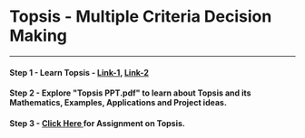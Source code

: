 # **Topsis - Multiple Criteria Decision Making**

---
#### **Step 1** - Learn Topsis - <a href="https://www.youtube.com/watch?v=kfcN7MuYVeI">Link-1</a>, <a href="https://www.youtube.com/watch?v=9P9Gs8o9oHk">Link-2</a>

#### **Step 2** - Explore "Topsis PPT.pdf" to learn about Topsis and its Mathematics, Examples, Applications and Project ideas.

#### **Step 3** - <a href="https://github.com/psrana/Assignment-Topsis">Click Here </a> for Assignment on Topsis.
